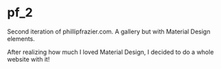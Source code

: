 # pf_2

Second iteration of phillipfrazier.com.  A gallery but with Material Design elements.

After realizing how much I loved Material Design, I decided to do a whole website with it!
